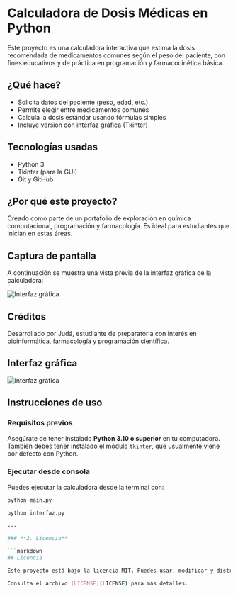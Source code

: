 # Calculadora de Dosis Médicas en Python

Este proyecto es una calculadora interactiva que estima la dosis recomendada de medicamentos comunes según el peso del paciente, con fines educativos y de práctica en programación y farmacocinética básica.

## ¿Qué hace?

- Solicita datos del paciente (peso, edad, etc.)
- Permite elegir entre medicamentos comunes
- Calcula la dosis estándar usando fórmulas simples
- Incluye versión con interfaz gráfica (Tkinter)

## Tecnologías usadas

- Python 3
- Tkinter (para la GUI)
- Git y GitHub

## ¿Por qué este proyecto?

Creado como parte de un portafolio de exploración en química computacional, programación y farmacología. Es ideal para estudiantes que inician en estas áreas.

## Captura de pantalla

A continuación se muestra una vista previa de la interfaz gráfica de la calculadora:

![Interfaz gráfica](capturas/interfaz1.png)

## Créditos

Desarrollado por Judá, estudiante de preparatoria con interés en bioinformática, farmacología y programación científica.

## Interfaz gráfica

![Interfaz gráfica](capturas/interfaz1.png)

## Instrucciones de uso

### Requisitos previos

Asegúrate de tener instalado **Python 3.10 o superior** en tu computadora. También debes tener instalado el módulo `tkinter`, que usualmente viene por defecto con Python.

### Ejecutar desde consola

Puedes ejecutar la calculadora desde la terminal con:

```bash
python main.py

python interfaz.py

---

### **2. Licencia**

```markdown
## Licencia

Este proyecto está bajo la licencia MIT. Puedes usar, modificar y distribuir este software con libertad, siempre que se mantenga esta nota de licencia.

Consulta el archivo [LICENSE](LICENSE) para más detalles.
